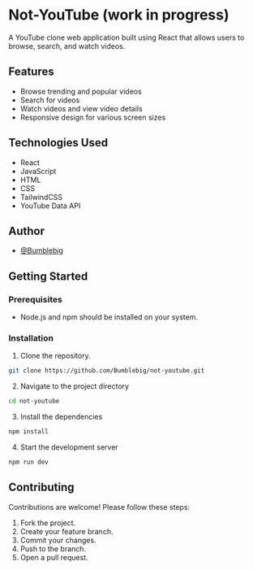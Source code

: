 # Not-YouTube (work in progress)

A YouTube clone web application built using React that allows users to browse, search, and watch videos.

## Features

- Browse trending and popular videos
- Search for videos
- Watch videos and view video details
- Responsive design for various screen sizes

## Technologies Used

- React
- JavaScript
- HTML
- CSS
- TailwindCSS
- YouTube Data API

## Author

- [@Bumblebig](https://www.github.com/Bumblebig)

## Getting Started

### Prerequisites

- Node.js and npm should be installed on your system.

### Installation

1. Clone the repository.

```sh
git clone https://github.com/Bumblebig/not-youtube.git
```

2. Navigate to the project directory

```sh
cd not-youtube
```

3. Install the dependencies

```sh
npm install
```

4. Start the development server

```sh
npm run dev
```

## Contributing

Contributions are welcome! Please follow these steps:

1. Fork the project.
2. Create your feature branch.
3. Commit your changes.
4. Push to the branch.
5. Open a pull request.

